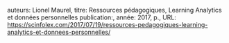 auteurs: Lionel Maurel, 
titre: Ressources pédagogiques, Learning Analytics et données personnelles
publication:, 
année: 2017, 
p.,
URL: https://scinfolex.com/2017/07/19/ressources-pedagogiques-learning-analytics-et-donnees-personnelles/

